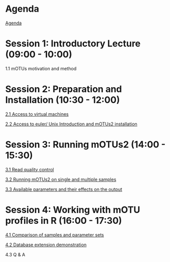 # Agenda

[Agenda](documentation/Microbiome%20analysis%20using%20mOTUs.pdf)

# Session	1:	Introductory	Lecture (09:00 - 10:00)

1.1 mOTUs	motivation and	method

# Session	2:	Preparation	and	Installation (10:30 - 12:00)

[2.1 Access	to	virtual	machines](documentation/Session_2.1_setup.md)

[2.2 Access to euler/ Unix Introduction and mOTUs2 installation](documentation/Session_2.2_euler.md)

# Session	3:	Running	mOTUs2 (14:00 - 15:30)

[3.1 Read quality control](documentation/Session_3.1_qc.md)

[3.2 Running	mOTUs2 on single and multiple samples](documentation/Session_3.2_motus.md)

[3.3 Available parameters and their effects on the	output](documentation/Session_3.3_parameters.md)

# Session	4: Working with mOTU profiles in R (16:00 - 17:30)


[4.1 Comparison	of	samples	and	parameter	sets](documentation/Session_4.1_analysis.md)

[4.2 Database	extension	demonstration](/documentation/Session_4.2_extension.md)

4.3 Q	& A

